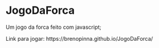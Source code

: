 # JogoDaForca
<p>Um jogo da forca feito com javascript;</p>
<p>Link para jogar: https://brenopinna.github.io/JogoDaForca/</p>
